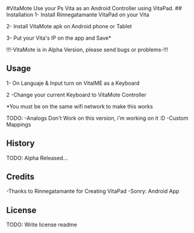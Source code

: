 <snippet>
  <content>
#VitaMote
Use your Ps Vita as an Android Controller using VitaPad.
## Installation
1- Install Rinnegatamante VitaPad on your Vita

2- Install VitaMote apk on Android phone or Tablet

3- Put your Vita's IP on the app and Save*

!!!-VitaMote is in Alpha Version, please send bugs or problems-!!!

## Usage
1- On Languaje & Input turn on VitaIME as a Keyboard

2 -Change your current Keyboard to VitaMote Controller

*You must be on the same wifi network to make this works

TODO: 
-Analogs Don't Work on this version, i'm working on it :D
-Custom Mappings

## History
TODO: Alpha Released...

## Credits
-Thanks to Rinnegatamante for Creating VitaPad
-Sonry: Android App
## License
TODO: Write license
</content>
  <tabTrigger>readme</tabTrigger>
</snippet>

